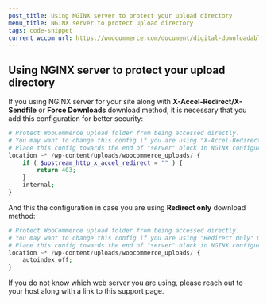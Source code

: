 ```yaml
---
post_title: Using NGINX server to protect your upload directory
menu_title: NGINX server to protect upload directory
tags: code-snippet
current wccom url: https://woocommerce.com/document/digital-downloadable-product-handling/#protecting-your-uploads-directory
---
```


## Using NGINX server to protect your upload directory

If you using NGINX server for your site along with **X-Accel-Redirect/X-Sendfile** or **Force Downloads** download method, it is necessary that you add this configuration for better security:

```php
# Protect WooCommerce upload folder from being accessed directly.
# You may want to change this config if you are using "X-Accel-Redirect/X-Sendfile" or "Force Downloads" method for downloadable products.
# Place this config towards the end of "server" block in NGINX configuration.
location ~* /wp-content/uploads/woocommerce_uploads/ {
    if ( $upstream_http_x_accel_redirect = "" ) {
        return 403;
    }
    internal;
}
```

And this the configuration in case you are using **Redirect only** download method:

```php
# Protect WooCommerce upload folder from being accessed directly.
# You may want to change this config if you are using "Redirect Only" method for downloadable products.
# Place this config towards the end of "server" block in NGINX configuration.
location ~* /wp-content/uploads/woocommerce_uploads/ {
    autoindex off;
}
```

If you do not know which web server you are using, please reach out to your host along with a link to this support page.

